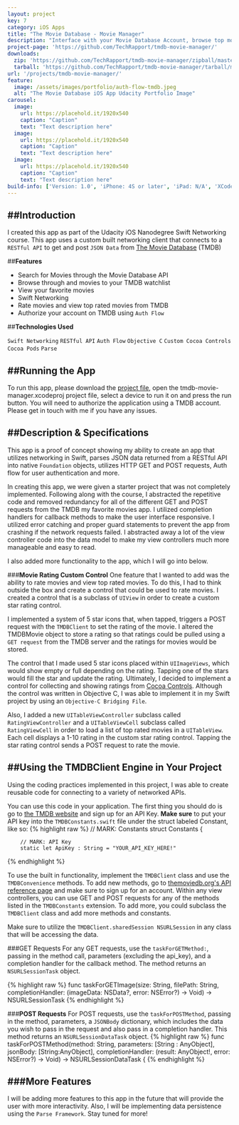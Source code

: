 ```yaml
---
layout: project
key: 7
category: iOS Apps
title: "The Movie Database - Movie Manager"
description: "Interface with your Movie Database Account, browse top movies, favorite and rate.  Made for iOS created with Swift 2.0, xCode 7 for iOS 9"
project-page: 'https://github.com/TechRapport/tmdb-movie-manager/'
downloads: 
  zip: 'https://github.com/TechRapport/tmdb-movie-manager/zipball/master'
  tarball: 'https://github.com/TechRapport/tmdb-movie-manager/tarball/master'
url: '/projects/tmdb-movie-manager/'
feature:
  image: /assets/images/portfolio/auth-flow-tmdb.jpeg
  alt: "The Movie Database iOS App Udacity Portfolio Image"
carousel:
  image:
    url: https://placehold.it/1920x540
    caption: "Caption"
    text: "Text description here"
  image:
    url: https://placehold.it/1920x540
    caption: "Caption"
    text: "Text description here"
  image:
    url: https://placehold.it/1920x540
    caption: "Caption"
    text: "Text description here"
build-info: ['Version: 1.0', 'iPhone: 4S or later', 'iPad: N/A', 'XCode: Version 7.1', 'iOS: 9.0', 'Swift: 2.1']
---
```


##__Introduction__
---
I created this app as part of the Udacity iOS Nanodegree Swift Networking course.  This app uses a custom built networking client that connects to a `RESTful API` to get and post `JSON Data` from [The Movie Database](http://themoviedb.org) (TMDB)

##__Features__

-  Search for Movies through the Movie Database API
-  Browse through and movies to your TMDB watchlist
-  View your favorite movies
-  Swift Networking
-  Rate movies and view top rated movies from TMDB
-  Authorize your account on TMDB using `Auth Flow`

##__Technologies Used__

`Swift Networking` `RESTful API` `Auth Flow` `Objective C` `Custom Cocoa Controls` `Cocoa Pods` `Parse`

##__Running the App__
---
To run this app, please download the [project file]({{page.downloads.zip}}), open the tmdb-movie-manager.xcodeproj project file, select a device to run it on and press the run button.  You will need to authorize the application using a TMDB account.  Please get in touch with me if you have any issues.

##__Description & Specifications__
---
This app is a proof of concept showing my ability to create an app that utilizes networking in Swift, parses JSON data returned from a RESTful API into native `Foundation` objects, utilizes HTTP GET and POST requests, Auth flow for user authentication and more.

In creating this app, we were given a starter project that was not completely implemented.  Following along with the course, I abstracted the repetitive code and removed redundancy for all of the different GET and POST requests from the TMDB my favorite movies app.  I utilized completion handlers for callback methods to make the user interface responsive.  I utilized error catching and proper guard statements to prevent the app from crashing if the network requests failed.  I abstracted away a lot of the view controller code into the data model to make my view controllers much more manageable and easy to read.

I also added more functionality to the app, which I will go into below.

###__Movie Rating Custom Control__
One feature that I wanted to add was the ability to rate movies and view top rated movies.  To do this, I had to think outside the box and create a control that could be used to rate movies.  I created a control that is a subclass of `UIView` in order to create a custom star rating control.  

I implemented a system of 5 star icons that, when tapped, triggers a POST request with the `TMDBClient` to set the rating of the movie.  I altered the TMDBMovie object to store a rating so that ratings could be pulled using a `GET request` from the TMDB server and the ratings for movies would be stored.  

The control that I made used 5 star icons placed within `UIImageViews`, which would show empty or full depending on the rating.  Tapping one of the stars would fill the star and update the rating.  Ultimately, I decided to implement a control for collecting and showing ratings from [Cocoa Controls](https://www.cocoacontrols.com/controls/hcsstarratingview).  Although the control was written in Objective C, I was able to implement it in my Swift project by using an `Objective-C Bridging File`.

Also, I added a new `UITableViewController` subclass called `RatingViewController` and a `UITableViewCell` subclass called `RatingViewCell` in order to load a list of top rated movies in a `UITableView`.  Each cell displays a 1-10 rating in the custom star rating control.  Tapping the star rating control sends a POST request to rate the movie.

##__Using the TMDBClient Engine in Your Project__
---
Using the coding practices implemented in this project, I was able to create reusable code for connecting to a variety of networked APIs.  

You can use this code in your application.  The first thing you should do is go to [the TMDB website](http://themoviedb.org) and sign up for an API Key.  __Make sure__ to put your API key into the `TMDBConstants.swift` file under the struct labeled Constant, like so:
{% highlight raw %}
    // MARK: Constants
    struct Constants {
        
        // MARK: API Key
        static let ApiKey : String = "YOUR_API_KEY_HERE!"
{% endhighlight %}

To use the built in functionality, implement the `TMDBClient` class and use the `TMDBConvenience` methods.  To add new methods, go to [themoviedb.org's API reference page](http://docs.themoviedb.apiary.io/#reference) and make sure to sign up for an account.  Within any view controllers, you can use GET and POST requests for any of the methods listed in the `TMDBConstants` extension.  To add more, you could subclass the `TMDBClient` class and add more methods and constants.

Make sure to utilize the `TMDBClient.sharedSession NSURLSession` in any class that will be accessing the data.  

###GET Requests
For any GET requests, use the `taskForGETMethod:`, passing in the method call, parameters (excluding the api_key), and a completion handler for the callback method. The method returns an `NSURLSessionTask` object.

{% highlight raw %}
func taskForGETImage(size: String, filePath: String, completionHandler: (imageData: NSData?, error: NSError?) ->  Void) -> NSURLSessionTask
{% endhighlight %}

###__POST Requests__
For POST requests, use the `taskForPOSTMethod`, passing in the method, parameters, a `JSONBody` dictionary, which includes the data you wish to pass in the request and also pass in a completion handler.  This method returns an `NSURLSessionDataTask` object.
{% highlight raw %}
func taskForPOSTMethod(method: String, parameters: [String : AnyObject], jsonBody: [String:AnyObject], completionHandler: (result: AnyObject!, error: NSError?) -> Void) -> NSURLSessionDataTask {
{% endhighlight %}

###__More Features__
---
I will be adding more features to this app in the future that will provide the user with more interactivity.  Also, I will be implementing data persistence using the `Parse Framework`.  Stay tuned for more!